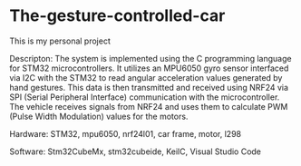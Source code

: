 # The-gesture-controlled-car
This is my personal project

Descripton: The system is implemented using the C programming language for STM32 microcontrollers. It utilizes an MPU6050 gyro sensor interfaced via I2C with the STM32 to read angular acceleration values generated by hand gestures. This data is then transmitted and received using NRF24 via SPI (Serial Peripheral Interface) communication with the microcontroller. The vehicle receives signals from NRF24 and uses them to calculate PWM (Pulse Width Modulation) values for the motors.

Hardware: STM32, mpu6050, nrf24l01, car frame, motor, l298

Software: Stm32CubeMx, stm32cubeide, KeilC, Visual Studio Code
